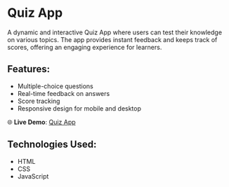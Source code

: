 # Quiz App

A dynamic and interactive Quiz App where users can test their knowledge on various topics. The app provides instant feedback and keeps track of scores, offering an engaging experience for learners.

## Features:
- Multiple-choice questions
- Real-time feedback on answers
- Score tracking
- Responsive design for mobile and desktop

🌐 **Live Demo**: [Quiz App](https://regal-chimera-2d6206.netlify.app/)

## Technologies Used:
- HTML
- CSS
- JavaScript
 
